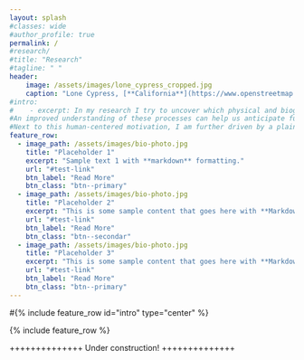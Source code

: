```yaml
---
layout: splash
#classes: wide
#author_profile: true
permalink: /
#research/
#title: "Research"
#tagline: " "
header:
    image: /assets/images/lone_cypress_cropped.jpg
    caption: "Lone Cypress, [**California**](https://www.openstreetmap.org/#map=18/36.56922/-121.96568)"
#intro: 
#    - excerpt: In my research I try to uncover which physical and biogeochemical processes shape the marine environment as we know it. 
#An improved understanding of these processes can help us anticipate future ocean and climate changes and support the preservation of marine ecosystem services, such as the provision of food or the uptake of excess heat and carbon dioxide. 
#Next to this human-centered motivation, I am further driven by a plain fascination for all processes that occur against the backdrop of the whirling and swirling ocean. 
feature_row:
  - image_path: /assets/images/bio-photo.jpg
    title: "Placeholder 1"
    excerpt: "Sample text 1 with **markdown** formatting."
    url: "#test-link"
    btn_label: "Read More"
    btn_class: "btn--primary"
  - image_path: /assets/images/bio-photo.jpg
    title: "Placeholder 2"
    excerpt: "This is some sample content that goes here with **Markdown** formatting."
    url: "#test-link"
    btn_label: "Read More"
    btn_class: "btn--secondar"
  - image_path: /assets/images/bio-photo.jpg
    title: "Placeholder 3"
    excerpt: "This is some sample content that goes here with **Markdown** formatting."
    url: "#test-link"
    btn_label: "Read More"
    btn_class: "btn--primary"
---
```


#{% include feature_row id="intro" type="center" %}

{% include feature_row %}


++++++++++++++ Under construction! ++++++++++++++